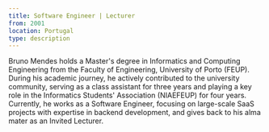 ```yaml
---
title: Software Engineer | Lecturer
from: 2001
location: Portugal
type: description
---
```


Bruno Mendes holds a Master's degree in Informatics and Computing Engineering from the Faculty of Engineering, University of Porto (FEUP). During his academic journey, he actively contributed to the university community, serving as a class assistant for three years and playing a key role in the Informatics Students' Association (NIAEFEUP) for four years. Currently, he works as a Software Engineer, focusing on large-scale SaaS projects with expertise in backend development, and gives back to his alma mater as an Invited Lecturer.

